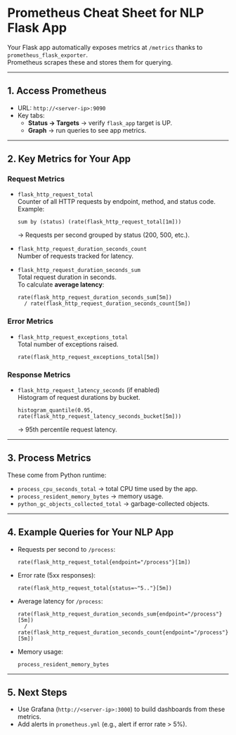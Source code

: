 # Prometheus Cheat Sheet for NLP Flask App

Your Flask app automatically exposes metrics at `/metrics` thanks to `prometheus_flask_exporter`.  
Prometheus scrapes these and stores them for querying.

---

## 1. Access Prometheus
- URL: `http://<server-ip>:9090`
- Key tabs:
  - **Status → Targets** → verify `flask_app` target is UP.
  - **Graph** → run queries to see app metrics.

---

## 2. Key Metrics for Your App

### Request Metrics
- `flask_http_request_total`  
  Counter of all HTTP requests by endpoint, method, and status code.  
  Example:  
  ```promql
  sum by (status) (rate(flask_http_request_total[1m]))
  ```
  → Requests per second grouped by status (200, 500, etc.).

- `flask_http_request_duration_seconds_count`  
  Number of requests tracked for latency.

- `flask_http_request_duration_seconds_sum`  
  Total request duration in seconds.  
  To calculate **average latency**:  
  ```promql
  rate(flask_http_request_duration_seconds_sum[5m]) 
    / rate(flask_http_request_duration_seconds_count[5m])
  ```

### Error Metrics
- `flask_http_request_exceptions_total`  
  Total number of exceptions raised.  
  ```promql
  rate(flask_http_request_exceptions_total[5m])
  ```

### Response Metrics
- `flask_http_request_latency_seconds` (if enabled)  
  Histogram of request durations by bucket.  
  ```promql
  histogram_quantile(0.95, rate(flask_http_request_latency_seconds_bucket[5m]))
  ```
  → 95th percentile request latency.

---

## 3. Process Metrics
These come from Python runtime:
- `process_cpu_seconds_total` → total CPU time used by the app.
- `process_resident_memory_bytes` → memory usage.
- `python_gc_objects_collected_total` → garbage-collected objects.

---

## 4. Example Queries for Your NLP App
- Requests per second to `/process`:  
  ```promql
  rate(flask_http_request_total{endpoint="/process"}[1m])
  ```

- Error rate (5xx responses):  
  ```promql
  rate(flask_http_request_total{status=~"5.."}[5m])
  ```

- Average latency for `/process`:  
  ```promql
  rate(flask_http_request_duration_seconds_sum{endpoint="/process"}[5m]) 
    / rate(flask_http_request_duration_seconds_count{endpoint="/process"}[5m])
  ```

- Memory usage:  
  ```promql
  process_resident_memory_bytes
  ```

---

## 5. Next Steps
- Use Grafana (`http://<server-ip>:3000`) to build dashboards from these metrics.
- Add alerts in `prometheus.yml` (e.g., alert if error rate > 5%).
